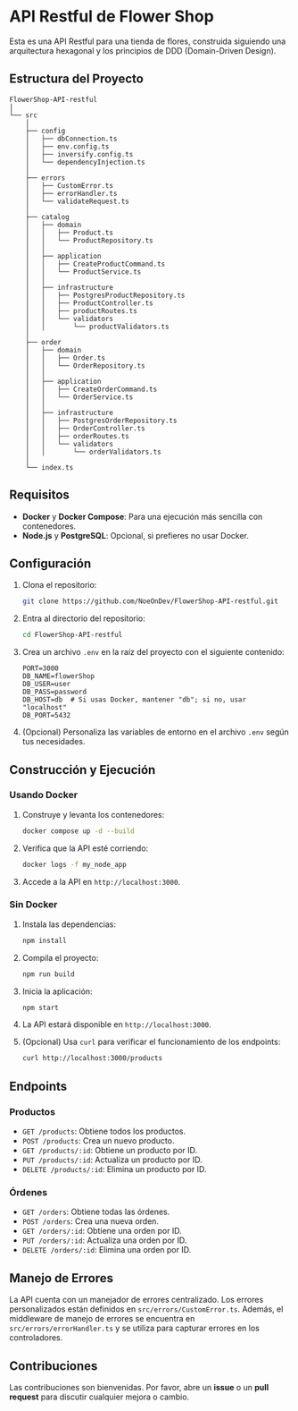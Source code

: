 # API Restful de Flower Shop

Esta es una API Restful para una tienda de flores, construida siguiendo una arquitectura hexagonal y los principios de DDD (Domain-Driven Design).

## Estructura del Proyecto

```
FlowerShop-API-restful
│
└── src
    │
    ├── config
    │   ├── dbConnection.ts
    │   ├── env.config.ts
    │   ├── inversify.config.ts
    │   └── dependencyInjection.ts
    │
    ├── errors
    │   ├── CustomError.ts
    │   ├── errorHandler.ts
    │   └── validateRequest.ts
    │
    ├── catalog
    │   ├── domain
    │   │   ├── Product.ts
    │   │   └── ProductRepository.ts
    │   │
    │   ├── application
    │   │   ├── CreateProductCommand.ts
    │   │   └── ProductService.ts
    │   │
    │   ├── infrastructure
    │   │   ├── PostgresProductRepository.ts
    │   │   ├── ProductController.ts
    │   │   ├── productRoutes.ts
    │   │   └── validators
    │   │       └── productValidators.ts
    │
    ├── order
    │   ├── domain
    │   │   ├── Order.ts
    │   │   └── OrderRepository.ts
    │   │
    │   ├── application
    │   │   ├── CreateOrderCommand.ts
    │   │   └── OrderService.ts
    │   │
    │   ├── infrastructure
    │   │   ├── PostgresOrderRepository.ts
    │   │   ├── OrderController.ts
    │   │   ├── orderRoutes.ts
    │   │   └── validators
    │   │       └── orderValidators.ts
    │
    └── index.ts
```

## Requisitos

- **Docker** y **Docker Compose**: Para una ejecución más sencilla con contenedores.
- **Node.js** y **PostgreSQL**: Opcional, si prefieres no usar Docker.

## Configuración

1. Clona el repositorio:

   ```bash
   git clone https://github.com/NoeOnDev/FlowerShop-API-restful.git
   ```

2. Entra al directorio del repositorio:

   ```bash
   cd FlowerShop-API-restful
   ```

3. Crea un archivo `.env` en la raíz del proyecto con el siguiente contenido:

    ```properties
    PORT=3000
    DB_NAME=flowerShop
    DB_USER=user
    DB_PASS=password
    DB_HOST=db  # Si usas Docker, mantener "db"; si no, usar "localhost"
    DB_PORT=5432
    ```

4. (Opcional) Personaliza las variables de entorno en el archivo `.env` según tus necesidades.

## Construcción y Ejecución

### Usando Docker

1. Construye y levanta los contenedores:

   ```bash
   docker compose up -d --build
   ```

2. Verifica que la API esté corriendo:

   ```bash
   docker logs -f my_node_app
   ```

3. Accede a la API en `http://localhost:3000`.

### Sin Docker

1. Instala las dependencias:

   ```bash
   npm install
   ```

2. Compila el proyecto:

   ```bash
   npm run build
   ```

3. Inicia la aplicación:

   ```bash
   npm start
   ```

4. La API estará disponible en `http://localhost:3000`.

5. (Opcional) Usa `curl` para verificar el funcionamiento de los endpoints:

   ```bash
   curl http://localhost:3000/products
   ```

## Endpoints

### Productos

- `GET /products`: Obtiene todos los productos.
- `POST /products`: Crea un nuevo producto.
- `GET /products/:id`: Obtiene un producto por ID.
- `PUT /products/:id`: Actualiza un producto por ID.
- `DELETE /products/:id`: Elimina un producto por ID.

### Órdenes

- `GET /orders`: Obtiene todas las órdenes.
- `POST /orders`: Crea una nueva orden.
- `GET /orders/:id`: Obtiene una orden por ID.
- `PUT /orders/:id`: Actualiza una orden por ID.
- `DELETE /orders/:id`: Elimina una orden por ID.

## Manejo de Errores

La API cuenta con un manejador de errores centralizado. Los errores personalizados están definidos en `src/errors/CustomError.ts`. Además, el middleware de manejo de errores se encuentra en `src/errors/errorHandler.ts` y se utiliza para capturar errores en los controladores.

## Contribuciones

Las contribuciones son bienvenidas. Por favor, abre un **issue** o un **pull request** para discutir cualquier mejora o cambio.
